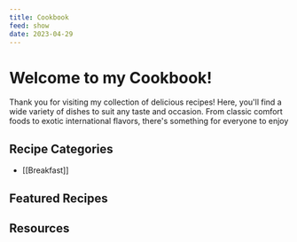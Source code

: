```yaml
---
title: Cookbook
feed: show
date: 2023-04-29
---
```

# Welcome to my Cookbook!

Thank you for visiting my collection of delicious recipes! Here, you'll find a wide variety of dishes to suit any taste and occasion. From classic comfort foods to exotic international flavors, there's something for everyone to enjoy

## Recipe Categories

- [[Breakfast]]


## Featured Recipes


## Resources

